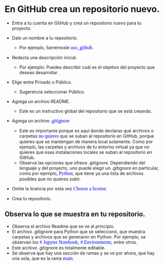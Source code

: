 # En GitHub crea un repositorio nuevo.

* Entra a tu cuenta en GitHub y crea un repositorio nuevo para tu proyecto.

* Dale un nombre a tu repositorio.
    * Por ejemplo, llamémosle <span style="color: blue; font-family: Babas; font-size: 1.12em;">uso_github</span>.

* Redacta una descripción inicial.
    * Por ejemplo: Puedes describir cuál es el objetivo del proyecto que deseas desarrollar.

* Elige entre Privado o Público.
    * Sugerencia seleccionar Público.

* Agrega un archivo README. 
    * Este es un instructivo global del repositorio que se está creando.

* Agrega un archivo <span style="color: blue; font-family: Babas; font-size: 1.12em;">.gitignore</span>
    * Este es importante porque es aquí donde declaras qué archivos o carpetas <span style="color: blue; font-family: Babas; font-size: 1.12em;">no quieres</span> que se suban al repositorio en GitHub, porque quieres que se mantengan de manera local solamente. Como por ejemplo, las carpetas y archivos de tu entorno virtual ya que no quieres que esas instalaciones locales se suban al repositorio en GitHub. 
    * Observa las opciones que ofrece .gitignore. Dependiendo del lenguaje y del proyecto, uno puede elegir un .gitignore en particular, como por ejemplo, <span style="color: blue; font-family: Babas; font-size: 1.12em;">Python</span>, que tiene ya una lista de archivos posibles que no quieres subir.
* Omite la licencia por esta vez <span style="color: blue; font-family: Babas; font-size: 1.12em;">Choose a license</span>. 
* Crea tu repositorio.

## Observa lo que se muestra en tu repositorio.

* Observa el archivo Readme que se ve al principio.
* El archivo .gitignore para Python que se seleccionó, que muestra carpetas y archivos que se generaron en Python. Por ejemplo, se observan los <span style="color: blue; font-family: Babas; font-size: 1.12em;"># Jupyter Notebook</span>, <span style="color: blue; font-family: Babas; font-size: 1.12em;"># Environments</span>, entre otros.
* Este archivo .gitignore es totalmente editable.
* Se observa que hay una sección de ramas y se ve por ahora, que hay una sola, que es la rama <span style="color: blue; font-family: Babas; font-size: 1.12em;">main</span>.

